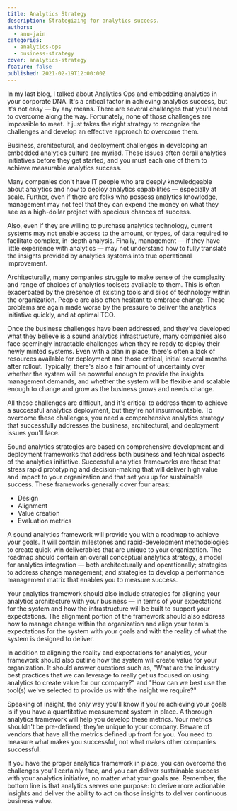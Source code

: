 ```yaml
---
title: Analytics Strategy
description: Strategizing for analytics success.
authors:
  - anu-jain
categories: 
  - analytics-ops
  - business-strategy
cover: analytics-strategy
feature: false
published: 2021-02-19T12:00:00Z
---
```


In my last blog, I talked about Analytics Ops and embedding analytics in
your corporate DNA. It's a critical factor in achieving analytics
success, but it's not easy — by any means. There are several challenges
that you'll need to overcome along the way. Fortunately, none of those
challenges are impossible to meet. It just takes the right strategy to
recognize the challenges and develop an effective approach to overcome
them.

Business, architectural, and deployment challenges in developing an
embedded analytics culture are myriad. These issues often derail
analytics initiatives before they get started, and you must each one of
them to achieve measurable analytics success.

Many companies don't have IT people who are deeply knowledgeable about
analytics and how to deploy analytics capabilities — especially at
scale. Further, even if there are folks who possess analytics knowledge,
management may not feel that they can expend the money on what they see
as a high-dollar project with specious chances of success.

Also, even if they are willing to purchase analytics technology, current
systems may not enable access to the amount, or types, of data required
to facilitate complex, in-depth analysis. Finally, management — if they
have little experience with analytics — may not understand how to fully
translate the insights provided by analytics systems into true
operational improvement.

Architecturally, many companies struggle to make sense of the complexity
and range of choices of analytics toolsets available to them. This is
often exacerbated by the presence of existing tools and silos of
technology within the organization. People are also often hesitant to
embrace change. These problems are again made worse by the pressure to
deliver the analytics initiative quickly, and at optimal TCO.

Once the business challenges have been addressed, and they've developed
what they believe is a sound analytics infrastructure, many companies
also face seemingly intractable challenges when they're ready to deploy
their newly minted systems. Even with a plan in place, there's often a
lack of resources available for deployment and those critical, initial
several months after rollout. Typically, there's also a fair amount of
uncertainty over whether the system will be powerful enough to provide
the insights management demands, and whether the system will be flexible
and scalable enough to change and grow as the business grows and needs
change.

All these challenges are difficult, and it's critical to address them to
achieve a successful analytics deployment, but they're not
insurmountable. To overcome these challenges, you need a comprehensive
analytics strategy that successfully addresses the business,
architectural, and deployment issues you'll face.

Sound analytics strategies are based on comprehensive development and
deployment frameworks that address both business and technical aspects
of the analytics initiative. Successful analytics frameworks are those
that stress rapid prototyping and decision-making that will deliver high
value and impact to your organization and that set you up for
sustainable success. These frameworks generally cover four areas:

-   Design
-   Alignment
-   Value creation
-   Evaluation metrics

A sound analytics framework will provide you with a roadmap to achieve
your goals. It will contain milestones and rapid-development
methodologies to create quick-win deliverables that are unique to your
organization. The roadmap should contain an overall conceptual analytics
strategy, a model for analytics integration — both architecturally and
operationally; strategies to address change management; and strategies
to develop a performance management matrix that enables you to measure
success.

Your analytics framework should also include strategies for aligning
your analytics architecture with your business — in terms of your
expectations for the system and how the infrastructure will be built to
support your expectations. The alignment portion of the framework should
also address how to manage change within the organization and align your
team's expectations for the system with your goals and with the reality
of what the system is designed to deliver.

In addition to aligning the reality and expectations for analytics, your
framework should also outline how the system will create value for your
organization. It should answer questions such as, "What are the industry
best practices that we can leverage to really get us focused on using
analytics to create value for our company?" and "How can we best use the
tool(s) we've selected to provide us with the insight we require?"

Speaking of insight, the only way you'll know if you're achieving your
goals is if you have a quantitative measurement system in place. A
thorough analytics framework will help you develop these metrics. Your
metrics shouldn't be pre-defined; they're unique to your company. Beware
of vendors that have all the metrics defined up front for you. You need
to measure what makes you successful, not what makes other companies
successful.

If you have the proper analytics framework in place, you can overcome
the challenges you'll certainly face, and you can deliver sustainable
success with your analytics initiative, no matter what your goals are.
Remember, the bottom line is that analytics serves one purpose: to
derive more actionable insights and deliver the ability to act on those
insights to deliver continuous business value.
